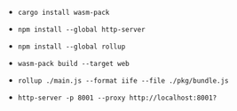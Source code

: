 
- `cargo install wasm-pack`
- `npm install --global http-server`
- `npm install --global rollup`


- `wasm-pack build --target web`
- `rollup ./main.js --format iife --file ./pkg/bundle.js`
- `http-server -p 8001 --proxy http://localhost:8001?`
